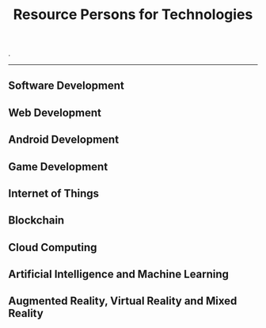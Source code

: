 # <center>Resource Persons for Technologies</center>
\
\
.
_____________________________________________________
## Software Development

## Web Development

## Android Development

## Game Development

## Internet of Things 

## Blockchain

## Cloud Computing

## Artificial Intelligence and Machine Learning

## Augmented Reality, Virtual Reality and Mixed Reality
